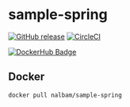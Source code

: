 # sample-spring

[![GitHub release](https://img.shields.io/github/release/nalbam/sample-spring.svg)](https://github.com/nalbam/sample-spring/releases)
[![CircleCI](https://circleci.com/gh/nalbam/sample-spring.svg?style=svg)](https://circleci.com/gh/nalbam/sample-spring)

[![DockerHub Badge](http://dockeri.co/image/nalbam/sample-spring)](https://hub.docker.com/r/nalbam/sample-spring/)

## Docker

```bash
docker pull nalbam/sample-spring
```
